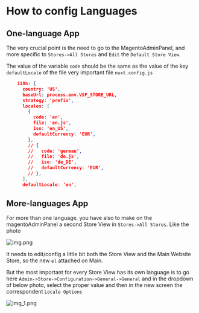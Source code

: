# How to config Languages

## One-language App

The very crucial point is the need to go to the MagentoAdminPanel,
and more specific to `Stores->All Stores` and `Edit` the `Default Store View`.

The value of the variable `code` should be the same as the value of the
key `defaultLocale` of the file very important file `nuxt.config.js`


```json lines
    i18n: {
      country: 'US',
      baseUrl: process.env.VSF_STORE_URL,
      strategy: 'prefix',
      locales: [
        {
          code: 'en',
          file: 'en.js',
          iso: 'en_US',
          defaultCurrency: 'EUR',
        },
        // {
        //   code: 'german',
        //   file: 'de.js',
        //   iso: 'de_DE',
        //   defaultCurrency: 'EUR',
        // },
      ],
      defaultLocale: 'en',
```

## More-languages App

For more than one language, you have also to make on the magentoAdminPanel
a second Store View in `Stores->All Stores`. Like the photo

![img.png](img.png)

It needs to edit/config a little bit both the Store View and the Main Website
Store, so the new `el` attached on Main.

But the most important for every Store View has its own language is
to go here `Admin->Store->Configuration->General->General` and
in the dropdown of below photo, select the proper value and then
in the new screen the correspondent `Locale Options`

![img_1.png](img_1.png)


